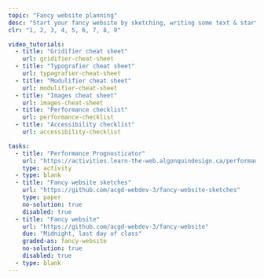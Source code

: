 ```yaml
---
topic: "Fancy website planning"
desc: "Start your fancy website by sketching, writing some text & starting to code."
clr: "1, 2, 3, 4, 5, 6, 7, 8, 9"

video_tutorials:
  - title: "Gridifier cheat sheet"
    url: gridifier-cheat-sheet
  - title: "Typografier cheat sheet"
    url: typografier-cheat-sheet
  - title: "Modulifier cheat sheet"
    url: modulifier-cheat-sheet
  - title: "Images cheat sheet"
    url: images-cheat-sheet
  - title: "Performance checklist"
    url: performance-checklist
  - title: "Accessibility checklist"
    url: accessibility-checklist

tasks:
  - title: "Performance Prognosticator"
    url: "https://activities.learn-the-web.algonquindesign.ca/performance-prognosticator/"
    type: activity
  - type: blank
  - title: "Fancy website sketches"
    url: "https://github.com/acgd-webdev-3/fancy-website-sketches"
    type: paper
    no-solution: true
    disabled: true
  - title: "Fancy website"
    url: "https://github.com/acgd-webdev-3/fancy-website"
    due: "Midnight, last day of class"
    graded-as: fancy-website
    no-solution: true
    disabled: true
  - type: blank
---
```

